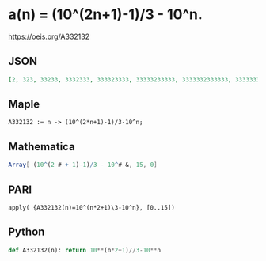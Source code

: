 # a\(n\) \= \(10^\(2n\+1\)\-1\)/3 \- 10^n\.
https://oeis.org/A332132
## JSON
```JSON
[2, 323, 33233, 3332333, 333323333, 33333233333, 3333332333333, 333333323333333, 33333333233333333, 3333333332333333333, 333333333323333333333, 33333333333233333333333, 3333333333332333333333333, 333333333333323333333333333, 33333333333333233333333333333, 3333333333333332333333333333333]
```
## Maple
```Maple
A332132 := n -> (10^(2*n+1)-1)/3-10^n;
```
## Mathematica
```Mathematica
Array[ (10^(2 # + 1)-1)/3 - 10^# &, 15, 0]
```
## PARI
```PARI
apply( {A332132(n)=10^(n*2+1)\3-10^n}, [0..15])
```
## Python
```Python
def A332132(n): return 10**(n*2+1)//3-10**n
```
